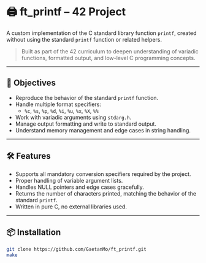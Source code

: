 # 🖨️ ft_printf – 42 Project

A custom implementation of the C standard library function `printf`, created without using the standard `printf` function or related helpers.

> Built as part of the 42 curriculum to deepen understanding of variadic functions, formatted output, and low-level C programming concepts.

---

## 🎯 Objectives

- Reproduce the behavior of the standard `printf` function.
- Handle multiple format specifiers:
  - `%c`, `%s`, `%p`, `%d`, `%i`, `%u`, `%x`, `%X`, `%%`
- Work with variadic arguments using `stdarg.h`.
- Manage output formatting and write to standard output.
- Understand memory management and edge cases in string handling.

---

## 🛠️ Features

- Supports all mandatory conversion specifiers required by the project.
- Proper handling of variable argument lists.
- Handles NULL pointers and edge cases gracefully.
- Returns the number of characters printed, matching the behavior of the standard `printf`.
- Written in pure C, no external libraries used.

---

## 📦 Installation

```bash
git clone https://github.com/GaetanMo/ft_printf.git
make
